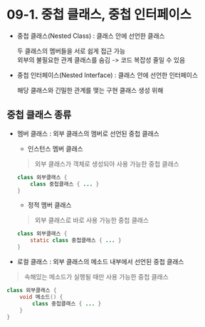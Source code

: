 # 09-1. 중첩 클래스, 중첩 인터페이스

- 중첩 클래스(Nested Class) : 클래스 안에 선언한 클래스 
    
    두 클래스의 멤버들을 서로 쉽게 접근 가능  
    외부의 불필요한 관계 클래스를 숨김 -> 코드 복잡성 줄일 수 있음

- 중첩 인터페이스(Nested Interface) : 클래스 안에 선언한 인터페이스 

    해당 클래스와 긴밀한 관계를 맺는 구현 클래스 생성 위해
    

## 중첩 클래스 종류

- 멤버 클래스 : 외부 클래스의 멤버로 선언된 중첩 클래스

    - 인스턴스 멤버 클래스
    > 외부 클래스가 객체로 생성되야 사용 가능한 중첩 클래스
    ```java
    class 외부클래스 {
        class 중첩클래스 { ... }
    }
    ```
    
    - 정적 멤버 클래스
    > 외부 클래스로 바로 사용 가능한 중첩 클래스
    ```java
    class 외부클래스 {
        static class 중첩클래스 { ... }
    }
    ```                                                                                                                                                                                     
    
- 로컬 클래스 : 외부 클래스의 메소드 내부에서 선언된 중첩 클래스
> 속해있는 메소드가 실행될 때만 사용 가능한 중첩 클래스
```java
class 외부클래스 {
    void 메소드() {
        class 중첩클래스 { ... }
    }    
}
```
